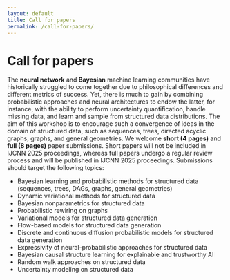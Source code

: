 ```yaml
---
layout: default
title: Call for papers
permalink: /call-for-papers/
---
```


# Call for papers

The **neural network** and **Bayesian** machine learning communities have historically struggled to come together due to philosophical differences and different metrics of success. Yet, there is much to gain by combining probabilistic approaches and neural architectures to endow the latter, for instance, with the ability to perform uncertainty quantification, handle missing data, and learn and sample from structured data distributions. The aim of this workshop is to encourage such a convergence of ideas in the domain of structured data, such as sequences, trees, directed acyclic graphs, graphs, and general geometries. We welcome **short (4 pages)** and **full (8 pages)** paper submissions. Short papers will not be included in IJCNN 2025 proceedings, whereas full papers undergo a regular review process and will be published in IJCNN 2025 proceedings. Submissions should target the following topics:

- Bayesian learning and probabilistic methods for structured data (sequences, trees, DAGs, graphs, general geometries)
- Dynamic variational methods for structured data
- Bayesian nonparametrics for structured data
- Probabilistic rewiring on graphs
- Variational models for structured data generation
- Flow-based models for structured data generation
- Discrete and continuous diffusion probabilistic models for structured data generation
- Expressivity of neural-probabilistic approaches for structured data
- Bayesian causal structure learning for explainable and trustworthy AI
- Random walk approaches on structured data
- Uncertainty modeling on structured data
